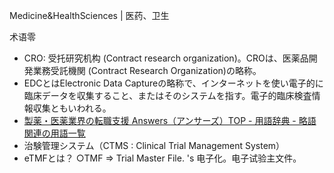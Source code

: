 Medicine&HealthSciences | 医药、卫生

术语零

- CRO: 受托研究机构 (Contract research organization)。CROは、医薬品開発業務受託機関 (Contract Research Organization)の略称。
- EDCとはElectronic Data Captureの略称で、インターネットを使い電子的に臨床データを収集すること、またはそのシステムを指す。電子的臨床検査情報収集ともいわれる。
- [製薬・医薬業界の転職支援 Answers（アンサーズ）TOP - 用語辞典 - 略語関連の用語一覧](https://answers.ten-navi.com/dictionary/cat06/)
- 治験管理システム（CTMS : Clinical Trial Management System）
- eTMFとは？ ○TMF ⇒ Trial Master File. 's 电子化。电子试验主文件。